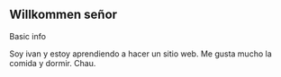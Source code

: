 ## Willkommen señor

Basic info

Soy ivan y estoy aprendiendo a hacer un sitio web. 
Me gusta mucho la comida y dormir. Chau.

